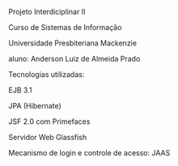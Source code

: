Projeto Interdiciplinar II

Curso de Sistemas de Informação 

Universidade Presbiteriana Mackenzie

aluno: Anderson Luiz de Almeida Prado


Tecnologias utilizadas:

EJB 3.1

JPA (Hibernate)

JSF 2.0 com Primefaces

Servidor Web Glassfish

Mecanismo de login e controle de acesso: JAAS
